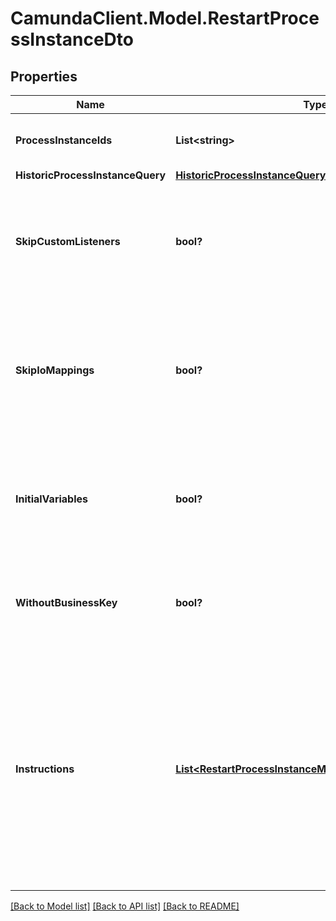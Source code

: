 # CamundaClient.Model.RestartProcessInstanceDto
## Properties

Name | Type | Description | Notes
------------ | ------------- | ------------- | -------------
**ProcessInstanceIds** | **List&lt;string&gt;** | A list of process instance ids to restart. | [optional] 
**HistoricProcessInstanceQuery** | [**HistoricProcessInstanceQueryDto**](HistoricProcessInstanceQueryDto.md) |  | [optional] 
**SkipCustomListeners** | **bool?** | Skip execution listener invocation for activities that are started as part of this request. | [optional] 
**SkipIoMappings** | **bool?** | Skip execution of [input/output variable mappings](https://docs.camunda.org/manual/7.14/user-guide/process-engine/variables/#input-output-variable-mapping) for activities that are started as part of this request. | [optional] 
**InitialVariables** | **bool?** | Set the initial set of variables during restart. By default, the last set of variables is used. | [optional] 
**WithoutBusinessKey** | **bool?** | Do not take over the business key of the historic process instance. | [optional] 
**Instructions** | [**List&lt;RestartProcessInstanceModificationInstructionDto&gt;**](RestartProcessInstanceModificationInstructionDto.md) | **Optional**. A JSON array of instructions that specify which activities to start the process instance at. If this property is omitted, the process instance starts at its default blank start event. | [optional] 

[[Back to Model list]](../README.md#documentation-for-models) [[Back to API list]](../README.md#documentation-for-api-endpoints) [[Back to README]](../README.md)

